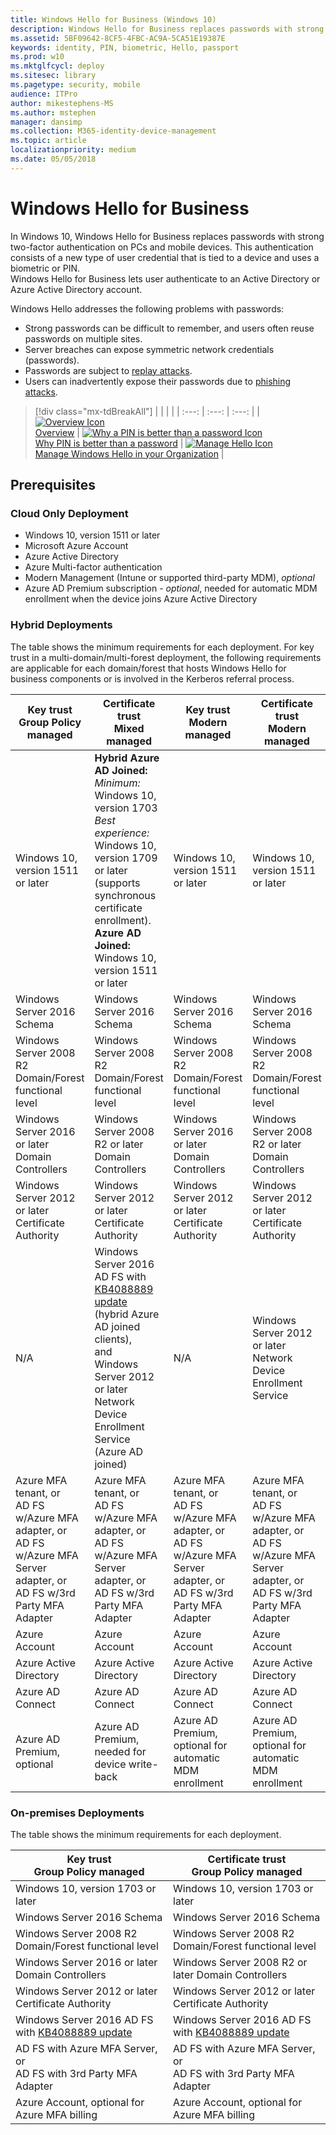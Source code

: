 ```yaml
---
title: Windows Hello for Business (Windows 10)
description: Windows Hello for Business replaces passwords with strong two-factor authentication on PCs and mobile devices. 
ms.assetid: 5BF09642-8CF5-4FBC-AC9A-5CA51E19387E
keywords: identity, PIN, biometric, Hello, passport
ms.prod: w10
ms.mktglfcycl: deploy
ms.sitesec: library
ms.pagetype: security, mobile
audience: ITPro
author: mikestephens-MS
ms.author: mstephen
manager: dansimp
ms.collection: M365-identity-device-management
ms.topic: article
localizationpriority: medium
ms.date: 05/05/2018
---
```

# Windows Hello for Business

In Windows 10, Windows Hello for Business replaces passwords with strong two-factor authentication on PCs and mobile devices. This authentication consists of a new type of user credential that is tied to a device and uses a biometric or PIN.</br>
Windows Hello for Business lets user authenticate to an Active Directory or Azure Active Directory account.

Windows Hello addresses the following problems with passwords:
-   Strong passwords can be difficult to remember, and users often reuse passwords on multiple sites.
-   Server breaches can expose symmetric network credentials (passwords).
-   Passwords are subject to [replay attacks](https://go.microsoft.com/fwlink/p/?LinkId=615673).
-   Users can inadvertently expose their passwords due to [phishing attacks](https://go.microsoft.com/fwlink/p/?LinkId=615674).

>[!div class="mx-tdBreakAll"]
>| | | |
>| :---: | :---: | :---: |
>| [![Overview Icon](images/hello_filter.png)](hello-overview.md)</br>[Overview](hello-overview.md) | [![Why a PIN is better than a password Icon](images/hello_lock.png)](hello-why-pin-is-better-than-password.md)</br>[Why PIN is better than a password](hello-why-pin-is-better-than-password.md) | [![Manage Hello Icon](images/hello_gear.png)](hello-manage-in-organization.md)</br>[Manage Windows Hello in your Organization](hello-manage-in-organization.md) |

## Prerequisites 

### Cloud Only Deployment
* Windows 10, version 1511 or later
* Microsoft Azure Account
* Azure Active Directory
* Azure Multi-factor authentication
* Modern Management (Intune or supported third-party MDM), *optional*
* Azure AD Premium subscription - *optional*, needed for automatic MDM enrollment when the device joins Azure Active Directory

### Hybrid Deployments
The table shows the minimum requirements for each deployment. For key trust in a multi-domain/multi-forest deployment, the following requirements are applicable for each domain/forest that hosts Windows Hello for business components or is involved in the Kerberos referral process. 

| Key trust</br>Group Policy managed | Certificate trust</br>Mixed managed | Key trust</br>Modern managed | Certificate trust</br>Modern managed | 
| --- | --- | --- | --- |
| Windows 10, version 1511 or later| **Hybrid Azure AD Joined:**<br>  *Minimum:* Windows 10, version 1703<br>  *Best experience:* Windows 10, version 1709 or later (supports synchronous certificate enrollment).</br>**Azure AD Joined:**<br>  Windows 10, version 1511 or later| Windows 10, version 1511 or later | Windows 10, version 1511 or later |
| Windows Server 2016 Schema | Windows Server 2016 Schema | Windows Server 2016 Schema | Windows Server 2016 Schema |
| Windows Server 2008 R2 Domain/Forest functional level | Windows Server 2008 R2 Domain/Forest functional level| Windows Server 2008 R2 Domain/Forest functional level |Windows Server 2008 R2 Domain/Forest functional level |
| Windows Server 2016 or later Domain Controllers | Windows Server 2008 R2 or later Domain Controllers | Windows Server 2016 or later Domain Controllers | Windows Server 2008 R2 or later Domain Controllers | 
| Windows Server 2012 or later Certificate Authority | Windows Server 2012 or later Certificate Authority | Windows Server 2012 or later Certificate Authority | Windows Server 2012 or later Certificate Authority |
| N/A | Windows Server 2016 AD FS with [KB4088889 update](https://support.microsoft.com/help/4088889) (hybrid Azure AD joined clients),<br> and</br>Windows Server 2012 or later Network Device Enrollment Service (Azure AD joined) | N/A | Windows Server 2012 or later Network Device Enrollment Service |
| Azure MFA tenant, or</br>AD FS w/Azure MFA adapter, or</br>AD FS w/Azure MFA Server adapter, or</br>AD FS w/3rd Party MFA Adapter| Azure MFA tenant, or</br>AD FS w/Azure MFA adapter, or</br>AD FS w/Azure MFA Server adapter, or</br>AD FS w/3rd Party MFA Adapter | Azure MFA tenant, or</br>AD FS w/Azure MFA adapter, or</br>AD FS w/Azure MFA Server adapter, or</br>AD FS w/3rd Party MFA Adapter | Azure MFA tenant, or</br>AD FS w/Azure MFA adapter, or</br>AD FS w/Azure MFA Server adapter, or</br>AD FS w/3rd Party MFA Adapter |
| Azure Account | Azure Account | Azure Account | Azure Account |
| Azure Active Directory | Azure Active Directory | Azure Active Directory | Azure Active Directory |
| Azure AD Connect | Azure AD Connect | Azure AD Connect | Azure AD Connect | 
| Azure AD Premium, optional | Azure AD Premium, needed for device write-back | Azure AD Premium, optional for automatic MDM enrollment | Azure AD Premium, optional for automatic MDM enrollment |

### On-premises Deployments 
The table shows the minimum requirements for each deployment.

| Key trust </br> Group Policy managed | Certificate trust </br> Group Policy managed|
| --- | --- | 
| Windows 10, version 1703 or later | Windows 10, version 1703 or later |
| Windows Server 2016 Schema | Windows Server 2016 Schema|
| Windows Server 2008 R2 Domain/Forest functional level | Windows Server 2008 R2 Domain/Forest functional level |
| Windows Server 2016 or later Domain Controllers | Windows Server 2008 R2 or later Domain Controllers |
| Windows Server 2012 or later Certificate Authority | Windows Server 2012 or later Certificate Authority |
| Windows Server 2016 AD FS with [KB4088889 update](https://support.microsoft.com/help/4088889) | Windows Server 2016 AD FS with [KB4088889 update](https://support.microsoft.com/help/4088889) |
| AD FS with Azure MFA Server, or</br>AD FS with 3rd Party MFA Adapter | AD FS with Azure MFA Server, or</br>AD FS with 3rd Party MFA Adapter |
| Azure Account, optional for Azure MFA billing | Azure Account, optional for Azure MFA billing |
